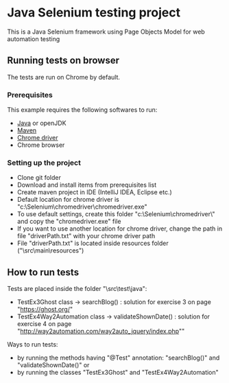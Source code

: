# Java Selenium testing project

This is a Java Selenium framework using Page Objects Model for web automation testing
## Running tests on browser
The tests are run on Chrome by default.

### Prerequisites

This example requires the following softwares to run:
  * [Java](https://www.oracle.com/technetwork/java/javase/downloads/index.html) or openJDK
  * [Maven](https://maven.apache.org/download.cgi)
  * [Chrome driver](https://chromedriver.chromium.org/)
  * Chrome browser

### Setting up the project

* Clone git folder
* Download and install items from prerequisites list
* Create maven project in IDE (IntelliJ IDEA, Eclipse etc.) 
* Default location for chrome driver is "c:\\Selenium\\chromedriver\\chromedriver.exe"
* To use default settings, create this folder "c:\\Selenium\\chromedriver\\" and copy the "chromedriver.exe" file
* If you want to use another location for chrome driver, change the path in file "driverPath.txt" with your chrome driver path
* File "driverPath.txt" is located inside resources folder ("\src\main\resources\")

## How to run tests

Tests are placed inside the folder "\src\test\java\":

* TestEx3Ghost class -> searchBlog() : solution for exercise 3 on page "https://ghost.org/"
* TestEx4Way2Automation class -> validateShownDate() : solution for exercise 4 on page "http://way2automation.com/way2auto_jquery/index.php""

Ways to run tests:
* by running the methods having "@Test" annotation: "searchBlog()" and "validateShownDate()"
or
* by running the classes "TestEx3Ghost" and "TestEx4Way2Automation"
